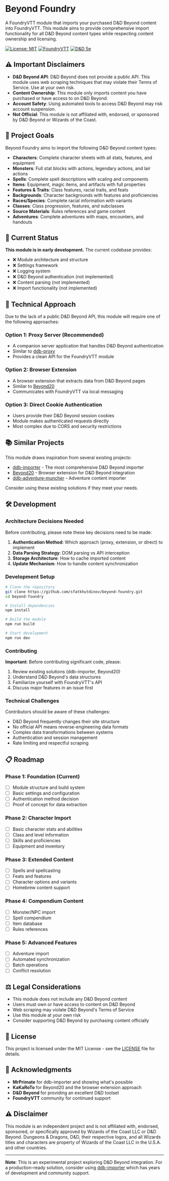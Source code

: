 # Beyond Foundry

A FoundryVTT module that imports your purchased D&D Beyond content into FoundryVTT. This module aims to provide comprehensive import functionality for all D&D Beyond content types while respecting content ownership and licensing.

[![License: MIT](https://img.shields.io/badge/License-MIT-yellow.svg)](https://opensource.org/licenses/MIT)
[![FoundryVTT](https://img.shields.io/badge/FoundryVTT-v13-informational)](https://foundryvtt.com/)
[![D&D 5e](https://img.shields.io/badge/D%26D%205e-v5.0.0%2B-red)](https://foundryvtt.com/packages/dnd5e)

## ⚠️ Important Disclaimers

- **D&D Beyond API**: D&D Beyond does not provide a public API. This module uses web scraping techniques that may violate their Terms of Service. Use at your own risk.
- **Content Ownership**: This module only imports content you have purchased or have access to on D&D Beyond.
- **Account Safety**: Using automated tools to access D&D Beyond may risk account suspension.
- **Not Official**: This module is not affiliated with, endorsed, or sponsored by D&D Beyond or Wizards of the Coast.

## 🎯 Project Goals

Beyond Foundry aims to import the following D&D Beyond content types:

- **Characters**: Complete character sheets with all stats, features, and equipment
- **Monsters**: Full stat blocks with actions, legendary actions, and lair actions
- **Spells**: Complete spell descriptions with scaling and components
- **Items**: Equipment, magic items, and artifacts with full properties
- **Features & Traits**: Class features, racial traits, and feats
- **Backgrounds**: Character backgrounds with features and proficiencies
- **Races/Species**: Complete racial information with variants
- **Classes**: Class progression, features, and subclasses
- **Source Materials**: Rules references and game content
- **Adventures**: Complete adventures with maps, encounters, and handouts

## 🚧 Current Status

**This module is in early development.** The current codebase provides:
- ❌ Module architecture and structure
- ❌ Settings framework
- ❌ Logging system
- ❌ D&D Beyond authentication (not implemented)
- ❌ Content parsing (not implemented)
- ❌ Import functionality (not implemented)

## 🔧 Technical Approach

Due to the lack of a public D&D Beyond API, this module will require one of the following approaches:

### Option 1: Proxy Server (Recommended)
- A companion server application that handles D&D Beyond authentication
- Similar to [ddb-proxy](https://github.com/MrPrimate/ddb-proxy)
- Provides a clean API for the FoundryVTT module

### Option 2: Browser Extension
- A browser extension that extracts data from D&D Beyond pages
- Similar to [Beyond20](https://github.com/kakaroto/Beyond20)
- Communicates with FoundryVTT via local messaging

### Option 3: Direct Cookie Authentication
- Users provide their D&D Beyond session cookies
- Module makes authenticated requests directly
- Most complex due to CORS and security restrictions

## 📚 Similar Projects

This module draws inspiration from several existing projects:

- [ddb-importer](https://github.com/MrPrimate/ddb-importer) - The most comprehensive D&D Beyond importer
- [Beyond20](https://github.com/kakaroto/Beyond20) - Browser extension for D&D Beyond integration
- [ddb-adventure-muncher](https://github.com/MrPrimate/ddb-adventure-muncher) - Adventure content importer

Consider using these existing solutions if they meet your needs.

## 🛠️ Development

### Architecture Decisions Needed

Before contributing, please note these key decisions need to be made:

1. **Authentication Method**: Which approach (proxy, extension, or direct) to implement
2. **Data Parsing Strategy**: DOM parsing vs API interception
3. **Storage Architecture**: How to cache imported content
4. **Update Mechanism**: How to handle content synchronization

### Development Setup

```bash
# Clone the repository
git clone https://github.com/sfatkhutdinov/beyond-foundry.git
cd beyond-foundry

# Install dependencies
npm install

# Build the module
npm run build

# Start development
npm run dev
```

### Contributing

**Important**: Before contributing significant code, please:
1. Review existing solutions (ddb-importer, Beyond20)
2. Understand D&D Beyond's data structures
3. Familiarize yourself with FoundryVTT's API
4. Discuss major features in an issue first

### Technical Challenges

Contributors should be aware of these challenges:
- D&D Beyond frequently changes their site structure
- No official API means reverse-engineering data formats
- Complex data transformations between systems
- Authentication and session management
- Rate limiting and respectful scraping

## 📋 Roadmap

### Phase 1: Foundation (Current)
- [ ] Module structure and build system
- [ ] Basic settings and configuration
- [ ] Authentication method decision
- [ ] Proof of concept for data extraction

### Phase 2: Character Import
- [ ] Basic character stats and abilities
- [ ] Class and level information
- [ ] Skills and proficiencies
- [ ] Equipment and inventory

### Phase 3: Extended Content
- [ ] Spells and spellcasting
- [ ] Feats and features
- [ ] Character options and variants
- [ ] Homebrew content support

### Phase 4: Compendium Content
- [ ] Monster/NPC import
- [ ] Spell compendium
- [ ] Item database
- [ ] Rules references

### Phase 5: Advanced Features
- [ ] Adventure import
- [ ] Automated synchronization
- [ ] Batch operations
- [ ] Conflict resolution

## ⚖️ Legal Considerations

- This module does not include any D&D Beyond content
- Users must own or have access to content on D&D Beyond
- Web scraping may violate D&D Beyond's Terms of Service
- Use this module at your own risk
- Consider supporting D&D Beyond by purchasing content officially

## 📄 License

This project is licensed under the MIT License - see the [LICENSE](LICENSE) file for details.

## 🤝 Acknowledgments

- **MrPrimate** for ddb-importer and showing what's possible
- **KaKaRoTo** for Beyond20 and the browser extension approach
- **D&D Beyond** for providing an excellent D&D toolset
- **FoundryVTT** community for continued support

## ⚠️ Disclaimer

This module is an independent project and is not affiliated with, endorsed, sponsored, or specifically approved by Wizards of the Coast LLC or D&D Beyond. Dungeons & Dragons, D&D, their respective logos, and all Wizards titles and characters are property of Wizards of the Coast LLC in the U.S.A. and other countries.

---

**Note**: This is an experimental project exploring D&D Beyond integration. For a production-ready solution, consider using [ddb-importer](https://github.com/MrPrimate/ddb-importer) which has years of development and community support.